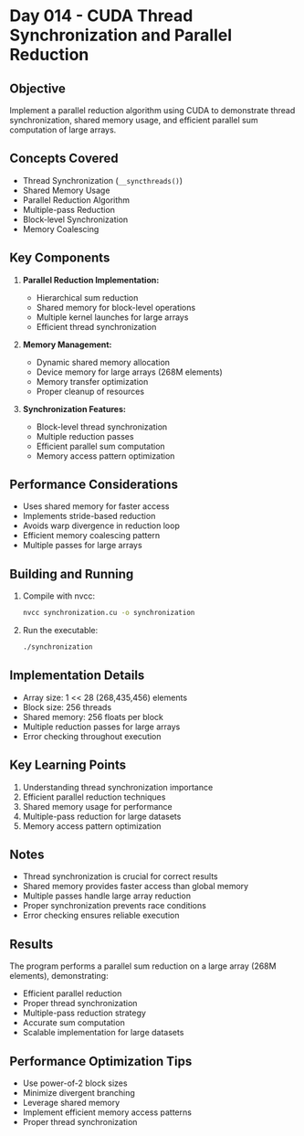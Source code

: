 # Day 014 - CUDA Thread Synchronization and Parallel Reduction

## Objective
Implement a parallel reduction algorithm using CUDA to demonstrate thread synchronization, shared memory usage, and efficient parallel sum computation of large arrays.

## Concepts Covered
- Thread Synchronization (`__syncthreads()`)
- Shared Memory Usage
- Parallel Reduction Algorithm
- Multiple-pass Reduction
- Block-level Synchronization
- Memory Coalescing

## Key Components

1. **Parallel Reduction Implementation:**
   - Hierarchical sum reduction
   - Shared memory for block-level operations
   - Multiple kernel launches for large arrays
   - Efficient thread synchronization

2. **Memory Management:**
   - Dynamic shared memory allocation
   - Device memory for large arrays (268M elements)
   - Memory transfer optimization
   - Proper cleanup of resources

3. **Synchronization Features:**
   - Block-level thread synchronization
   - Multiple reduction passes
   - Efficient parallel sum computation
   - Memory access pattern optimization

## Performance Considerations
- Uses shared memory for faster access
- Implements stride-based reduction
- Avoids warp divergence in reduction loop
- Efficient memory coalescing pattern
- Multiple passes for large arrays

## Building and Running
1. Compile with nvcc:
   ```bash
   nvcc synchronization.cu -o synchronization
   ```

2. Run the executable:
   ```bash
   ./synchronization
   ```

## Implementation Details
- Array size: 1 << 28 (268,435,456) elements
- Block size: 256 threads
- Shared memory: 256 floats per block
- Multiple reduction passes for large arrays
- Error checking throughout execution

## Key Learning Points
1. Understanding thread synchronization importance
2. Efficient parallel reduction techniques
3. Shared memory usage for performance
4. Multiple-pass reduction for large datasets
5. Memory access pattern optimization

## Notes
- Thread synchronization is crucial for correct results
- Shared memory provides faster access than global memory
- Multiple passes handle large array reduction
- Proper synchronization prevents race conditions
- Error checking ensures reliable execution

## Results
The program performs a parallel sum reduction on a large array (268M elements), demonstrating:
- Efficient parallel reduction
- Proper thread synchronization
- Multiple-pass reduction strategy
- Accurate sum computation
- Scalable implementation for large datasets

## Performance Optimization Tips
- Use power-of-2 block sizes
- Minimize divergent branching
- Leverage shared memory
- Implement efficient memory access patterns
- Proper thread synchronization
